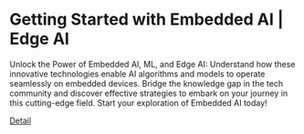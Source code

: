 # Getting Started with Embedded AI | Edge AI

Unlock the Power of Embedded AI, ML, and Edge AI: Understand how these innovative technologies enable AI algorithms and models to operate seamlessly on embedded devices. Bridge the knowledge gap in the tech community and discover effective strategies to embark on your journey in this cutting-edge field. Start your exploration of Embedded AI today! 

[Detail](https://eduitfree.com/course/getting-started-with-embedded-ai-edge-ai)